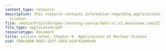 ```yaml
---
content_type: resource
description: This resource contains information regarding applications of nuclear
  science.
file: /media/https%3A/open-learning-course-data-rc.s3.amazonaws.com/22-02-introduction-to-applied-nuclear-physics-spring-2012/f06e26889dd2332f1664a2df42e00ed4_MIT22_02S12_lec_ch8.pdf
file_type: application/pdf
resourcetype: Document
title: Lecture notes, Chapter 8. Applications of Nuclear Science
uid: f06e2688-9dd2-332f-1664-a2df42e00ed4
---
```

